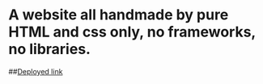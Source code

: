 # A website all handmade by pure HTML and css only, no frameworks, no libraries.

##[Deployed link](https://tatoma.github.io/pure-html-css-webpage)